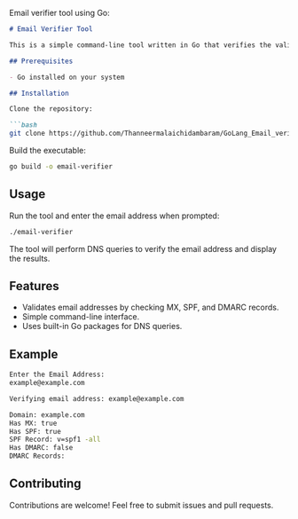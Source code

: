 Email verifier tool using Go:

```markdown
# Email Verifier Tool

This is a simple command-line tool written in Go that verifies the validity of email addresses. It utilizes DNS queries to check if the domain of the email address has valid MX (Mail Exchange) and SPF (Sender Policy Framework) records. Additionally, it checks for DMARC (Domain-based Message Authentication, Reporting, and Conformance) policy records.

## Prerequisites

- Go installed on your system

## Installation

Clone the repository:

```bash
git clone https://github.com/Thanneermalaichidambaram/GoLang_Email_verifier
```

Build the executable:

```bash
go build -o email-verifier
```

## Usage

Run the tool and enter the email address when prompted:

```bash
./email-verifier
```

The tool will perform DNS queries to verify the email address and display the results.

## Features

- Validates email addresses by checking MX, SPF, and DMARC records.
- Simple command-line interface.
- Uses built-in Go packages for DNS queries.

## Example

```bash
Enter the Email Address:
example@example.com

Verifying email address: example@example.com

Domain: example.com
Has MX: true
Has SPF: true
SPF Record: v=spf1 -all
Has DMARC: false
DMARC Records: 
```

## Contributing

Contributions are welcome! Feel free to submit issues and pull requests.
